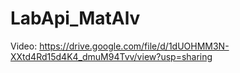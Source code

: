# LabApi_MatAlv

Video: https://drive.google.com/file/d/1dUOHMM3N-XXtd4Rd15d4K4_dmuM94Tvv/view?usp=sharing
